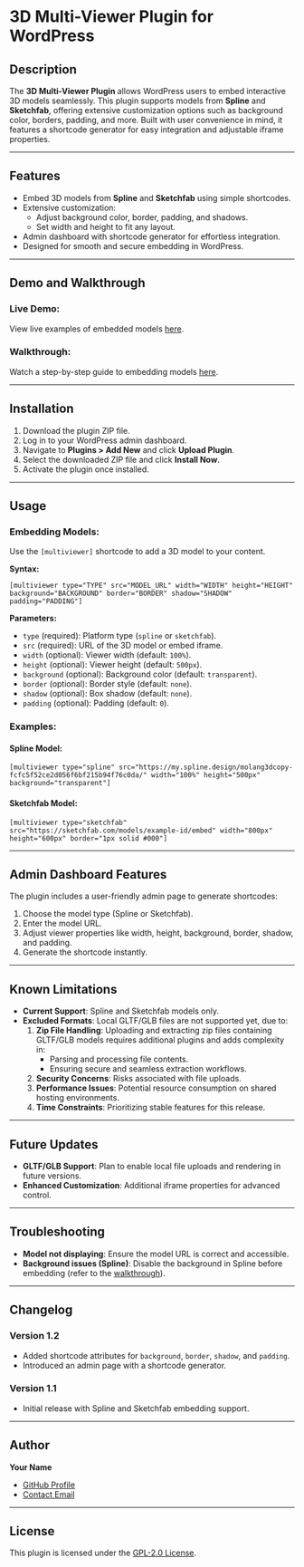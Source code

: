 # 3D Multi-Viewer Plugin for WordPress  

## Description  

The **3D Multi-Viewer Plugin** allows WordPress users to embed interactive 3D models seamlessly. This plugin supports models from **Spline** and **Sketchfab**, offering extensive customization options such as background color, borders, padding, and more. Built with user convenience in mind, it features a shortcode generator for easy integration and adjustable iframe properties.  

---

## Features  

- Embed 3D models from **Spline** and **Sketchfab** using simple shortcodes.  
- Extensive customization:
  - Adjust background color, border, padding, and shadows.  
  - Set width and height to fit any layout.  
- Admin dashboard with shortcode generator for effortless integration.  
- Designed for smooth and secure embedding in WordPress.  

---

## Demo and Walkthrough  

### Live Demo:  
View live examples of embedded models [here](http://bemnet.freesite.online/6-2/).  

### Walkthrough:  
Watch a step-by-step guide to embedding models [here](https://app.supademo.com/demo/cm4ny1waw1138wf117m4ydzbt).  

---

## Installation  

1. Download the plugin ZIP file.  
2. Log in to your WordPress admin dashboard.  
3. Navigate to **Plugins > Add New** and click **Upload Plugin**.  
4. Select the downloaded ZIP file and click **Install Now**.  
5. Activate the plugin once installed.  

---

## Usage  

### Embedding Models:  
Use the `[multiviewer]` shortcode to add a 3D model to your content.  

**Syntax:**  
```plaintext  
[multiviewer type="TYPE" src="MODEL_URL" width="WIDTH" height="HEIGHT" background="BACKGROUND" border="BORDER" shadow="SHADOW" padding="PADDING"]  
```  

**Parameters:**  
- `type` (required): Platform type (`spline` or `sketchfab`).  
- `src` (required): URL of the 3D model or embed iframe.  
- `width` (optional): Viewer width (default: `100%`).  
- `height` (optional): Viewer height (default: `500px`).  
- `background` (optional): Background color (default: `transparent`).  
- `border` (optional): Border style (default: `none`).  
- `shadow` (optional): Box shadow (default: `none`).  
- `padding` (optional): Padding (default: `0`).  

### Examples:  

#### Spline Model:  
```plaintext  
[multiviewer type="spline" src="https://my.spline.design/molang3dcopy-fcfc5f52ce2d056f6bf215b94f76c0da/" width="100%" height="500px" background="transparent"]  
```  

#### Sketchfab Model:  
```plaintext  
[multiviewer type="sketchfab" src="https://sketchfab.com/models/example-id/embed" width="800px" height="600px" border="1px solid #000"]  
```  

---

## Admin Dashboard Features  

The plugin includes a user-friendly admin page to generate shortcodes:  
1. Choose the model type (Spline or Sketchfab).  
2. Enter the model URL.  
3. Adjust viewer properties like width, height, background, border, shadow, and padding.  
4. Generate the shortcode instantly.  

---

## Known Limitations  

- **Current Support**: Spline and Sketchfab models only.  
- **Excluded Formats**: Local GLTF/GLB files are not supported yet, due to:  
  1. **Zip File Handling**: Uploading and extracting zip files containing GLTF/GLB models requires additional plugins and adds complexity in:  
     - Parsing and processing file contents.  
     - Ensuring secure and seamless extraction workflows.  
  2. **Security Concerns**: Risks associated with file uploads.  
  3. **Performance Issues**: Potential resource consumption on shared hosting environments.  
  4. **Time Constraints**: Prioritizing stable features for this release.  
---

## Future Updates  

- **GLTF/GLB Support**: Plan to enable local file uploads and rendering in future versions.  
- **Enhanced Customization**: Additional iframe properties for advanced control.  

---

## Troubleshooting  

- **Model not displaying**: Ensure the model URL is correct and accessible.  
- **Background issues (Spline)**: Disable the background in Spline before embedding (refer to the [walkthrough](https://app.supademo.com/demo/cm4nxyod9112uwf11ol7ugfuy)).  

---

## Changelog  

### Version 1.2  
- Added shortcode attributes for `background`, `border`, `shadow`, and `padding`.  
- Introduced an admin page with a shortcode generator.  

### Version 1.1  
- Initial release with Spline and Sketchfab embedding support.  

---

## Author  

**Your Name**  
- [GitHub Profile](https://github.com/your-profile)  
- [Contact Email](mailto:bemnet537@gmail.com)  

---

## License  

This plugin is licensed under the [GPL-2.0 License](https://www.gnu.org/licenses/old-licenses/gpl-2.0.html).  
